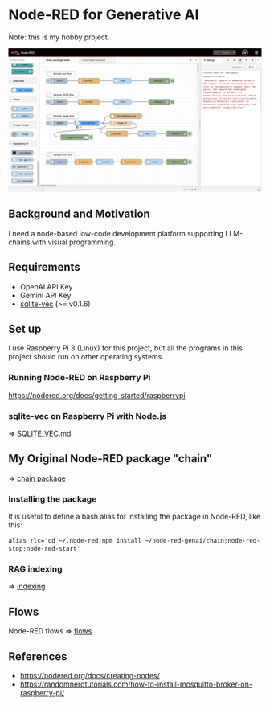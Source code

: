 # Node-RED for Generative AI

Note: this is my hobby project.

<img src="./docs/chain_tests.jpg" width=700>

## Background and Motivation

I need a node-based low-code development platform supporting LLM-chains with visual programming.

## Requirements

- OpenAI API Key
- Gemini API Key
- [sqlite-vec](https://github.com/asg017/sqlite-vec) (>= v0.1.6)

## Set up

I use Raspberry Pi 3 (Linux) for this project, but all the programs in this project should run on other operating systems.

### Running Node-RED on Raspberry Pi

https://nodered.org/docs/getting-started/raspberrypi

### sqlite-vec on Raspberry Pi with Node.js

=> [SQLITE_VEC.md](./SQLITE_VEC.md)

## My Original Node-RED package "chain"

=> [chain package](./chain)

### Installing the package

It is useful to define a bash alias for installing the package in Node-RED, like this:
```
alias rlc='cd ~/.node-red;npm install ~/node-red-genai/chain;node-red-stop;node-red-start'
```
### RAG indexing

=> [indexing](./ref)

## Flows

Node-RED flows => [flows](./flows)

## References

- https://nodered.org/docs/creating-nodes/
- https://randomnerdtutorials.com/how-to-install-mosquitto-broker-on-raspberry-pi/
 
